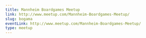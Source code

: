 ```yaml
---
title: Mannheim Boardgames Meetup
link: http://www.meetup.com/Mannheim-Boardgames-Meetup/
slug: bogama
eventLink: http://www.meetup.com/Mannheim-Boardgames-Meetup/
type: meetup
---
```

